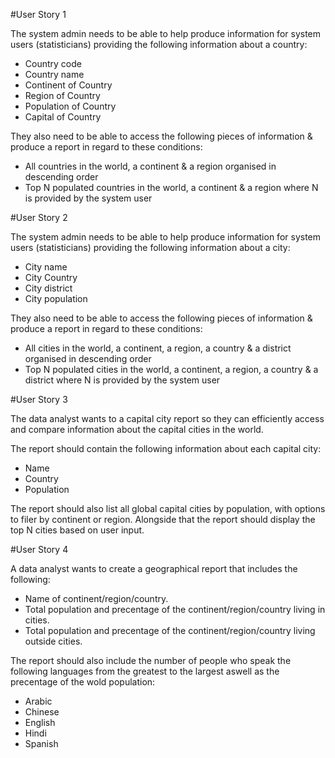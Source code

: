 #User Story 1

The system admin needs to be able to help produce information for system users (statisticians) providing the following information about a country:
- Country code
- Country name
- Continent of Country
- Region of Country
- Population of Country
- Capital of Country

They also need to be able to access the following pieces of information & produce a report in regard to these conditions:
- All countries in the world, a continent & a region organised in descending order
- Top N populated countries in the world, a continent & a region where N is provided by the system user 

#User Story 2

The system admin needs to be able to help produce information for system users (statisticians) providing the following information about a city:
- City name
- City Country
- City district 
- City population

They also need to be able to access the following pieces of information & produce a report in regard to these conditions:
- All cities in the world, a continent, a region, a country & a district organised in descending order
- Top N populated cities in the world, a continent, a region, a country & a district where N is provided by the system user


#User Story 3

The data analyst wants to a capital city report so they can efficiently access and compare information about the capital cities in the world.

The report should contain the following information about each capital city:
- Name 
- Country
- Population

The report should also list all global capital cities by population, with options to filer by continent or region. 
Alongside that the report should display the top N cities based on user input.


#User Story 4

A data analyst wants to create a geographical report that includes the following:
- Name of continent/region/country.
- Total population and precentage of the continent/region/country living in cities.
- Total population and precentage of the continent/region/country living outside cities.

The report should also include the number of people who speak the following languages from the greatest to the largest aswell as the precentage of the wold population:
- Arabic 
- Chinese
- English 
- Hindi
- Spanish